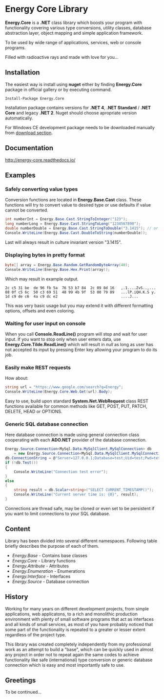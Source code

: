 Energy Core Library
===================

**Energy.Core** is a **.NET** class library which boosts your program with functionality
covering various type conversions, utility classes, database abstraction layer,
object mapping and simple application framework.

To be used by wide range of applications, services, web or console programs.

Filled with radioactive rays and made with love for you...

Installation
------------

The easiest way is install using **nuget** either by finding **Energy.Core** package in official gallery or by executing command.

```
Install-Package Energy.Core
```

Installation package contains versions for **.NET 4**, **.NET Standard** / **.NET Core** and legacy **.NET 2**. Nuget should choose apropriate version automatically.

For Windows CE development package needs to be downloaded manually from [download section](download/).

Documentation
-------------

http://energy-core.readthedocs.io/

Examples
--------

### Safely converting value types ###

Conversion functions are located in **Energy.Base.Cast** class. These functions will try to convert value to desired type or use defaults if value cannot be converted.

```cs
int numberInt = Energy.Base.Cast.StringToInteger("123");
long numberLong = Energy.Base.Cast.StringToLong("1234567890");
double numberDouble = Energy.Base.Cast.StringToDouble("3.1415"); // or "3,1415"
Console.WriteLine(Energy.Base.Cast.DoubleToString(numberDouble));
```

Last will always result in culture invariant version "3.1415".

### Displaying bytes in pretty format ###

```cs
byte[] array = Energy.Base.Random.GetRandomByteArray(40);
Console.WriteLine(Energy.Base.Hex.Print(array));
```

Which may result in example output.

```
2c c5 31 be  de 96 fb 5a  76 53 b7 84  2c 09 8d 16   ,.1....ZvS..,...
88 0f c5 6c  50 c3 69 51  48 99 4b 9f  53 00 79 89   ...lP.iQH.K.S y.
1d c9 de c6  4a c9 dc e2                             ....J...
```

This was very basic usage but you may extend it with different formatting options, offsets and even coloring.

### Waiting for user input on console ##

When you call **Console.ReadLine()** program will stop and wait for user input. If you want to stop only when user enters data, use **Energy.Core.Tilde.ReadLine()** which will result in *null* as long as user has not accepted its input by pressing Enter key allowing your program to do its job.

### Easily make REST requests ###

How about:

```cs
string url = "https://www.google.com/search?q=Energy";
Console.WriteLine(Energy.Core.Web.Get(url).Body);
```

Easy to use, build upon standard **System.Net.WebRequest** class REST functions available for common methods like GET, POST, PUT, PATCH, DELETE, HEAD or OPTIONS.

### Generic SQL database connection ###

Here database connection is made using  general connection class cooperating with each **ADO.NET** provider of the database connection.

```cs
Energy.Source.Connection<MySql.Data.MySqlClient.MySqlConnection> db
    = new Energy.Source.Connection<MySql.Data.MySqlClient.MySqlConnection>();
db.ConnectionString = @"Server=127.0.0.1;Database=test;Uid=test;Pwd=test;";
if (!db.Test())
{
    Console.WriteLine("Connection test error");
}
else
{
    string result = db.Scalar<string>("SELECT CURRENT_TIMESTAMP()");
    Console.WriteLine("Current server time is: {0}", result);
}
```

Connections are thread safe, may be cloned or even set to be persistent if you want to limit connections to your SQL database.


Content
-------

Library has been divided into several different namespaces. Following table briefly describes the purpose of each of them.

 - *Energy.Base* - Contains base classes
 - *Energy.Core* - Library functions
 - *Energy.Attribute* - Attributes
 - *Energy.Enumeration* - Enumerations
 - *Energy.Interface* - Interfaces
 - *Energy.Source* - Database connection

History
-------

Working for many years on different development projects, from simple applications, web applicatons, to a rich and monolithic production environment with plenty of small software programs that act as interfaces and all kinds of small services, as most of you have probably noticed that some part of the functionality is repeated to a greater or lesser extent regardless of the project type.

This library was created completely independently from my professional work as an attempt to build a "base", which can be quickly used in almost any project in order not to repeat again the same codes to achieve functionality like safe (international) type conversion or generic database connection which is easy and most importantly safe to use.

Greetings
---------

To be continued...
